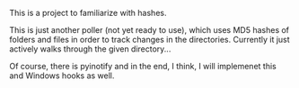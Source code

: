This is a project to familiarize with hashes.

This is just another poller (not yet ready to use), which uses MD5 hashes of folders and files in order to track changes in the directories.
Currently it just actively walks through the given directory...


Of course, there is pyinotify and in the end, I think, I will implemenet this and Windows hooks as well.
